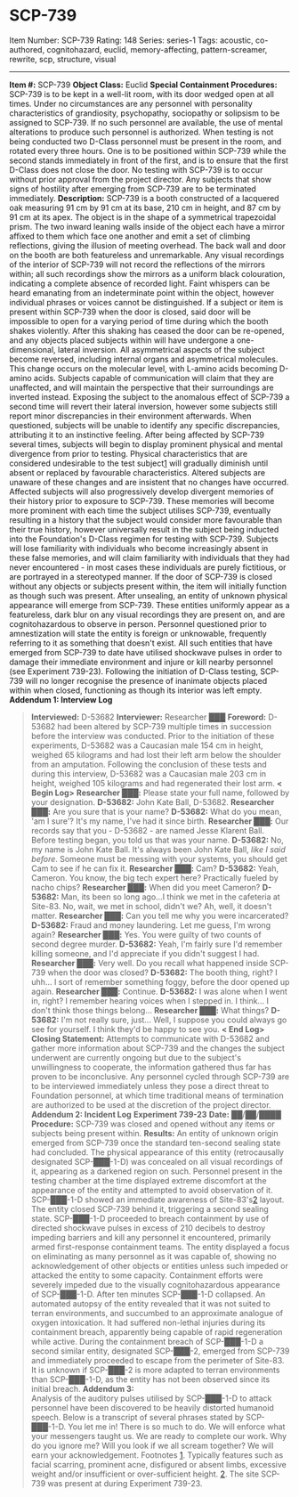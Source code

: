 # SCP-739
Item Number: SCP-739
Rating: 148
Series: series-1
Tags: acoustic, co-authored, cognitohazard, euclid, memory-affecting, pattern-screamer, rewrite, scp, structure, visual

---

**Item #:** SCP-739
**Object Class:** Euclid
**Special Containment Procedures:** SCP-739 is to be kept in a well-lit room, with its door wedged open at all times. Under no circumstances are any personnel with personality characteristics of grandiosity, psychopathy, sociopathy or solipsism to be assigned to SCP-739. If no such personnel are available, the use of mental alterations to produce such personnel is authorized.
When testing is not being conducted two D-Class personnel must be present in the room, and rotated every three hours. One is to be positioned within SCP-739 while the second stands immediately in front of the first, and is to ensure that the first D-Class does not close the door.
No testing with SCP-739 is to occur without prior approval from the project director. Any subjects that show signs of hostility after emerging from SCP-739 are to be terminated immediately.
**Description:** SCP-739 is a booth constructed of a lacquered oak measuring 91 cm by 91 cm at its base, 210 cm in height, and 87 cm by 91 cm at its apex. The object is in the shape of a symmetrical trapezoidal prism. The two inward leaning walls inside of the object each have a mirror affixed to them which face one another and emit a set of climbing reflections, giving the illusion of meeting overhead. The back wall and door on the booth are both featureless and unremarkable.
Any visual recordings of the interior of SCP-739 will not record the reflections of the mirrors within; all such recordings show the mirrors as a uniform black colouration, indicating a complete absence of recorded light. Faint whispers can be heard emanating from an indeterminate point within the object, however individual phrases or voices cannot be distinguished.
If a subject or item is present within SCP-739 when the door is closed, said door will be impossible to open for a varying period of time during which the booth shakes violently. After this shaking has ceased the door can be re-opened, and any objects placed subjects within will have undergone a one-dimensional, lateral inversion. All asymmetrical aspects of the subject become reversed, including internal organs and asymmetrical molecules. This change occurs on the molecular level, with L-amino acids becoming D-amino acids.
Subjects capable of communication will claim that they are unaffected, and will maintain the perspective that their surroundings are inverted instead. Exposing the subject to the anomalous effect of SCP-739 a second time will revert their lateral inversion, however some subjects still report minor discrepancies in their environment afterwards. When questioned, subjects will be unable to identify any specific discrepancies, attributing it to an instinctive feeling.
After being affected by SCP-739 several times, subjects will begin to display prominent physical and mental divergence from prior to testing. Physical characteristics that are considered undesirable to the test subject[1](javascript:;) will gradually diminish until absent or replaced by favourable characteristics. Altered subjects are unaware of these changes and are insistent that no changes have occurred.
Affected subjects will also progressively develop divergent memories of their history prior to exposure to SCP-739. These memories will become more prominent with each time the subject utilises SCP-739, eventually resulting in a history that the subject would consider more favourable than their true history, however universally result in the subject being inducted into the Foundation's D-Class regimen for testing with SCP-739. Subjects will lose familiarity with individuals who become increasingly absent in these false memories, and will claim familiarity with individuals that they had never encountered - in most cases these individuals are purely fictitious, or are portrayed in a stereotyped manner.
If the door of SCP-739 is closed without any objects or subjects present within, the item will initially function as though such was present. After unsealing, an entity of unknown physical appearance will emerge from SCP-739. These entities uniformly appear as a featureless, dark blur on any visual recordings they are present on, and are cognitohazardous to observe in person. Personnel questioned prior to amnestization will state the entity is foreign or unknowable, frequently referring to it as something that doesn't exist. All such entities that have emerged from SCP-739 to date have utilised shockwave pulses in order to damage their immediate environment and injure or kill nearby personnel (see Experiment 739-23).
Following the initiation of D-Class testing, SCP-739 will no longer recognise the presence of inanimate objects placed within when closed, functioning as though its interior was left empty.
**Addendum 1: Interview Log**
> **Interviewed:** D-53682
> **Interviewer:** Researcher ███
> **Foreword:** D-53682 had been altered by SCP-739 multiple times in succession before the interview was conducted. Prior to the initiation of these experiments, D-53682 was a Caucasian male 154 cm in height, weighed 65 kilograms and had lost their left arm below the shoulder from an amputation. Following the conclusion of these tests and during this interview, D-53682 was a Caucasian male 203 cm in height, weighed 105 kilograms and had regenerated their lost arm.
> **< Begin Log>**
> **Researcher ███:** Please state your full name, followed by your designation.
> **D-53682:** John Kate Ball, D-53682.
> **Researcher ███:** Are you sure that is your name?
> **D-53682:** What do you mean, 'am I sure'? It's my name, I've had it since birth.
> **Researcher ███:** Our records say that you - D-53682 - are named Jesse Klarent Ball. Before testing began, you told us that was your name.
> **D-53682:** No, my name is John Kate Ball. It's always been John Kate Ball, _like I said before_. Someone must be messing with your systems, you should get Cam to see if he can fix it.
> **Researcher ███:** Cam?
> **D-53682:** Yeah, Cameron. You know, the big tech expert here? Practically fueled by nacho chips?
> **Researcher ███:** When did you meet Cameron?
> **D-53682:** Man, its been so long ago…I think we met in the cafeteria at Site-83. No, wait, we met in school, didn't we? Ah, well, it doesn't matter.
> **Researcher ███:** Can you tell me why you were incarcerated?
> **D-53682:** Fraud and money laundering. Let me guess, I'm wrong again?
> **Researcher ███:** Yes. You were guilty of two counts of second degree murder.
> **D-53682:** Yeah, I'm fairly sure I'd remember killing someone, and I'd appreciate if you didn't suggest I had.
> **Researcher ███:** Very well. Do you recall what happened inside SCP-739 when the door was closed?
> **D-53682:** The booth thing, right? I uhh… I sort of remember something foggy, before the door opened up again.
> **Researcher ███:** Continue.
> **D-53682:** I was alone when I went in, right? I remember hearing voices when I stepped in. I think… I don't think those things belong…
> **Researcher ███:** What things?
> **D-53682:** I'm not really sure, just… Well, I suppose you could always go see for yourself. I think they'd be happy to see you.
> **< End Log>**
> **Closing Statement:** Attempts to communicate with D-53682 and gather more information about SCP-739 and the changes the subject underwent are currently ongoing but due to the subject's unwillingness to cooperate, the information gathered thus far has proven to be inconclusive. Any personnel cycled through SCP-739 are to be interviewed immediately unless they pose a direct threat to Foundation personnel, at which time traditional means of termination are authorized to be used at the discretion of the project director.
**Addendum 2: Incident Log**
> **Experiment 739-23**
> **Date:** ██/██/████
> **Procedure:** SCP-739 was closed and opened without any items or subjects being present within.
> **Results:** An entity of unknown origin emerged from SCP-739 once the standard ten-second sealing state had concluded. The physical appearance of this entity (retrocausally designated SCP-███-1-D) was concealed on all visual recordings of it, appearing as a darkened region on such. Personnel present in the testing chamber at the time displayed extreme discomfort at the appearance of the entity and attempted to avoid observation of it. SCP-███-1-D showed an immediate awareness of Site-83's[2](javascript:;) layout. The entity closed SCP-739 behind it, triggering a second sealing state.
> SCP-███-1-D proceeded to breach containment by use of directed shockwave pulses in excess of 210 decibels to destroy impeding barriers and kill any personnel it encountered, primarily armed first-response containment teams. The entity displayed a focus on eliminating as many personnel as it was capable of, showing no acknowledgement of other objects or entities unless such impeded or attacked the entity to some capacity. Containment efforts were severely impeded due to the visually cognitohazardous appearance of SCP-███-1-D.
> After ten minutes SCP-███-1-D collapsed. An automated autopsy of the entity revealed that it was not suited to terran environments, and succumbed to an approximate analogue of oxygen intoxication. It had suffered non-lethal injuries during its containment breach, apparently being capable of rapid regeneration while active.
> During the containment breach of SCP-███-1-D a second similar entity, designated SCP-███-2, emerged from SCP-739 and immediately proceeded to escape from the perimeter of Site-83. It is unknown if SCP-███-2 is more adapted to terran environments than SCP-███-1-D, as the entity has not been observed since its initial breach.
**Addendum 3:**  
Analysis of the auditory pulses utilised by SCP-███-1-D to attack personnel have been discovered to be heavily distorted humanoid speech. Below is a transcript of several phrases stated by SCP-███-1-D.
> You let me in!
> There is so much to do.
> We will enforce what your messengers taught us.
> We are ready to complete our work.
> Why do you ignore me?
> Will you look if we all scream together?
> We will earn your acknowledgement.
Footnotes
[1](javascript:;). Typically features such as facial scarring, prominent acne, disfigured or absent limbs, excessive weight and/or insufficient or over-sufficient height.
[2](javascript:;). The site SCP-739 was present at during Experiment 739-23.